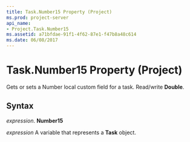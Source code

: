 ```yaml
---
title: Task.Number15 Property (Project)
ms.prod: project-server
api_name:
- Project.Task.Number15
ms.assetid: a71bfdae-91f1-4f62-87e1-f47b8a48c614
ms.date: 06/08/2017
---
```



# Task.Number15 Property (Project)

Gets or sets a Number local custom field for a task. Read/write  **Double**.


## Syntax

 _expression_. **Number15**

 _expression_ A variable that represents a **Task** object.


